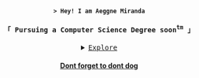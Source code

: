 <section>
<h4 align="center"><code>> Hey! I am Aeggne Miranda</code></h4>

<h4  align="center"><samp>「 Pursuing a Computer Science Degree soon<sup>tm</sup> 」 </samp> </h4>
</section>

[//]: # (maybe remove this dropdown thing in the future)
<details>
    <summary  align="center" style=" text-decoration: underline"><samp>Explore</samp></summary>
    <p>
        <h3>Technologies and tools</h3>
        <samp>Work in progress!</samp>
    </p>
    <br>
    <p>
        <h3>Contact + resume</h3>
        <samp>
        1 | &nbsp&nbspstatic void <a href="https://www.linkedin.com/in/aeggne-miranda-09b574308/">Linkedin</a> {
        <br>
        2 | &nbsp&nbspif (<a href="https://github.com/kabligablonk">Github</a> == 1) {
        <br>
        3 | &nbsp&nbspSystem.out.println ("<b style="text-decoration: underline">Check out my</b>" + <a href="">resume</a> (Work in progress!) }}
        </samp>
    </p>
    <br>
    <p>
        <h3>Stats</h3>
        <a href="https://github-readme-stats.vercel.app/api?username=kabligablonk&theme=nightowl&show_icons=true&hide_border=true&count_private=true"><img src="https://github-readme-stats.vercel.app/api?username=kabligablonk&theme=nightowl&show_icons=true&hide_border=true&count_private=true"></a>
        <a href="https://github-readme-streak-stats.herokuapp.com/?user=kabligablonk&theme=nightowl&hide_border=true"><img src="https://github-readme-streak-stats.herokuapp.com/?user=kabligablonk&theme=nightowl&hide_border=true">
    </p>
</details>

<h4  align="center"> Dont forget to dont dog </h4>
